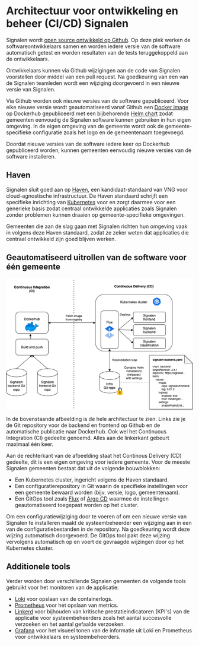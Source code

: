 # Architectuur voor ontwikkeling en beheer (CI/CD) Signalen

Signalen wordt [open source ontwikkeld op Github](https://github.com/Signalen). Op deze plek werken de softwareontwikkelaars samen en worden iedere versie van de software automatisch getest en worden resultaten van de tests teruggekoppeld aan de ontwikkelaars.

Ontwikkelaars kunnen via Github wijzigingen aan de code van Signalen voorstellen door middel van een pull request. Na goedkeuring van een van de Signalen teamleden wordt een wijziging doorgevoerd in een nieuwe versie van Signalen.

Via Github worden ook nieuwe versies van de software gepubliceerd. Voor elke nieuwe versie wordt geautomatiseerd vanaf Github een [Docker image](https://hub.docker.com/u/signalen) op Dockerhub gepubliceerd met een bijbehorende [Helm chart](https://github.com/signalen/helm-charts) zodat gemeenten eenvoudig de Signalen software kunnen gebruiken in hun eigen omgeving. In de eigen omgeving van de gemeente wordt ook de gemeente-specifieke configuratie zoals het logo en de gemeentenaam toegevoegd.

Doordat nieuwe versies van de software iedere keer op Dockerhub gepubliceerd worden, kunnen gemeenten eenvoudig nieuwe versies van de software installeren.

## Haven

Signalen sluit goed aan op [Haven](https://haven.commonground.nl/), een kandidaat-standaard van VNG voor cloud-agnostische infrastructuur. De Haven standaard schrijft een specifieke inrichting van [Kubernetes](https://kubernetes.io/) voor en zorgt daarmee voor een generieke basis zodat centraal ontwikkelde applicaties zoals Signalen zonder problemen kunnen draaien op gemeente-specifieke omgevingen.

Gemeenten die aan de slag gaan met Signalen richten hun omgeving vaak in volgens deze Haven standaard, zodat ze zeker weten dat applicaties die centraal ontwikkeld zijn goed blijven werken.

## Geautomatiseerd uitrollen van de software voor één gemeente

![Architectuur voor ontwikkeling en beheer (CI/CD) van Signalen](./signalen-ci-cd.png)

In de bovenstaande afbeelding is de hele architectuur te zien. Links zie je de Git repository voor de backend en frontend op Github en de automatische publicatie naar Dockerhub. Ook wel het Continuous Integration (CI) gedeelte genoemd. Alles aan de linkerkant gebeurt maximaal één keer.

Aan de rechterkant van de afbeelding staat het Continous Delivery (CD) gedeelte, dit is een eigen omgeving voor iedere gemeente. Voor de meeste Signalen gemeenten bestaat dat uit de volgende bouwblokken:

- Een Kubernetes cluster, ingericht volgens de Haven standaard.
- Een configuratierepository in Git waarin de specifieke instellingen voor een gemeente bewaard worden (bijv. versie, logo, gemeentenaam).
- Een GitOps tool zoals [Flux](https://fluxcd.io/) of [Argo CD](https://argoproj.github.io/argo-cd/) waarmee de instellingen geautomatiseerd toegepast worden op het cluster.

Om een configuratiewijziging door te voeren of om een nieuwe versie van Signalen te installeren maakt de systeembeheerder een wijziging aan in een van de configuratiebestanden in de repository. Na goedkeuring wordt deze wijzing automatisch doorgevoerd. De GitOps tool pakt deze wijzing vervolgens automatisch op en voert de gevraagde wijzingen door op het Kubernetes cluster.

## Additionele tools

Verder worden door verschillende Signalen gemeenten de volgende tools gebruikt voor het monitoren van de applicatie:

- [Loki](https://grafana.com/oss/loki/) voor opslaan van de containerlogs.
- [Prometheus](https://prometheus.io/) voor het opslaan van metrics.
- [Linkerd](https://linkerd.io/) voor bijhouden van kritische prestatieindicatoren (KPI's) van de applicatie voor systeembeheerders zoals het aantal succesvolle verzoeken en het aantal gefaalde verzoeken.
- [Grafana](https://grafana.com/oss/grafana/) voor het visueel tonen van de informatie uit Loki en Prometheus voor ontwikkelaars en systeembeheerders.
